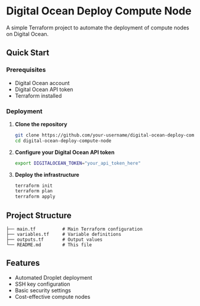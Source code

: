 # Digital Ocean Deploy Compute Node

A simple Terraform project to automate the deployment of compute nodes on Digital Ocean.

## Quick Start

### Prerequisites
- Digital Ocean account
- Digital Ocean API token
- Terraform installed

### Deployment

1. **Clone the repository**
   ```bash
   git clone https://github.com/your-username/digital-ocean-deploy-compute-node.git
   cd digital-ocean-deploy-compute-node
   ```

2. **Configure your Digital Ocean API token**
   ```bash
   export DIGITALOCEAN_TOKEN="your_api_token_here"
   ```

3. **Deploy the infrastructure**
   ```bash
   terraform init
   terraform plan
   terraform apply
   ```

## Project Structure
```
├── main.tf          # Main Terraform configuration
├── variables.tf     # Variable definitions
├── outputs.tf       # Output values
└── README.md        # This file
```

## Features
- Automated Droplet deployment
- SSH key configuration
- Basic security settings
- Cost-effective compute nodes

